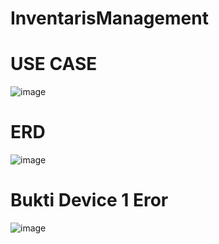 # InventarisManagement

# USE CASE
![image](https://github.com/user-attachments/assets/be587e5f-51e9-4a38-949e-0235fb6b7dda)

# ERD
![image](https://github.com/user-attachments/assets/863735bf-333f-432d-9c36-c11db5011ed6)

# Bukti Device 1 Eror
![image](https://github.com/user-attachments/assets/5858d2e5-860a-4d40-8d1e-fa9bf92fde84)

